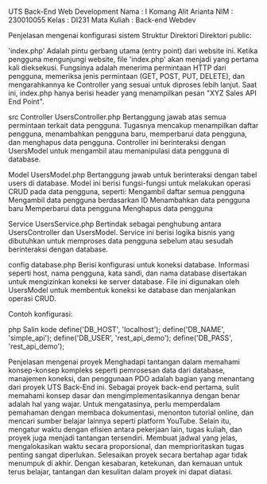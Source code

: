 UTS Back-End Web Development
Nama   : I Komang Alit Arianta
NIM    : 230010055
Kelas       : DI231
Mata Kuliah : Back-end Webdev

Penjelasan mengenai konfigurasi sistem
Struktur Direktori
Direktori public:

'index.php' Adalah pintu gerbang utama (entry point) dari website ini. Ketika pengguna mengunjungi website, file 'index.php' akan menjadi yang pertama kali dieksekusi. Fungsinya adalah menerima permintaan HTTP dari pengguna, memeriksa jenis permintaan (GET, POST, PUT, DELETE), dan mengarahkannya ke Controller yang sesuai untuk diproses lebih lanjut. Saat ini, index.php hanya berisi header yang menampilkan pesan "XYZ Sales API End Point".

src
Controller
UsersController.php
Bertanggung jawab atas semua permintaan terkait data pengguna. Tugasnya mencakup menampilkan daftar pengguna, menambahkan pengguna baru, memperbarui data pengguna, dan menghapus data pengguna. Controller ini berinteraksi dengan UsersModel untuk mengambil atau memanipulasi data pengguna di database.

Model
UsersModel.php
Bertanggung jawab untuk berinteraksi dengan tabel users di database. Model ini berisi fungsi-fungsi untuk melakukan operasi CRUD pada data pengguna, seperti:
Mengambil daftar semua pengguna
Mengambil data pengguna berdasarkan ID
Menambahkan data pengguna baru
Memperbarui data pengguna
Menghapus data pengguna

Service
UsersService.php
Bertindak sebagai penghubung antara UsersController dan UsersModel. Service ini berisi logika bisnis yang dibutuhkan untuk memproses data pengguna sebelum atau sesudah berinteraksi dengan database.

config
database.php
Berisi konfigurasi untuk koneksi database. Informasi seperti host, nama pengguna, kata sandi, dan nama database disertakan untuk mengizinkan koneksi ke server database. File ini digunakan oleh UsersModel untuk membentuk koneksi ke database dan menjalankan operasi CRUD.

Contoh konfigurasi:

php
Salin kode
define('DB_HOST', 'localhost');
define('DB_NAME', 'simple_api');
define('DB_USER', 'rest_api_demo');
define('DB_PASS', 'rest_api_demo');

Penjelasan mengenai proyek
Menghadapi tantangan dalam memahami konsep-konsep kompleks seperti pemrosesan data dari database, manajemen koneksi, dan penggunaan PDO adalah bagian yang menantang dari proyek UTS Back-End ini. Sebagai proyek back-end pertama, sulit memahami konsep dasar dan mengimplementasikannya dengan benar adalah hal yang wajar. Untuk mengatasinya, perlu memperdalam pemahaman dengan membaca dokumentasi, menonton tutorial online, dan mencari sumber belajar lainnya seperti platform YouTube. Selain itu, mengatur waktu dengan efisien antara pekerjaan lain, tugas kuliah, dan proyek juga menjadi tantangan tersendiri. Membuat jadwal yang jelas, mengalokasikan waktu secara proporsional, dan memprioritaskan tugas penting sangat diperlukan. Selesaikan proyek secara bertahap agar tidak menumpuk di akhir. Dengan kesabaran, ketekunan, dan kemauan untuk terus belajar, tantangan dan kesulitan dalam proyek ini dapat diatasi.
